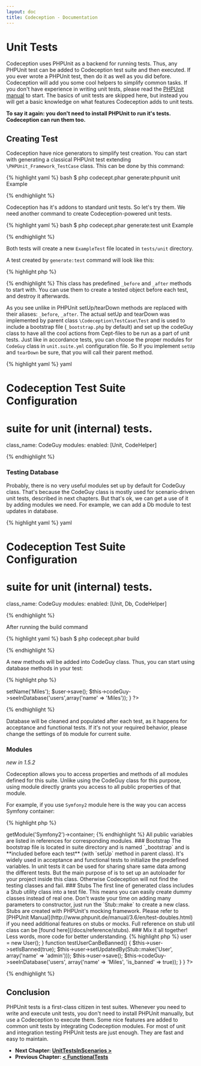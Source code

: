 ```yaml
---
layout: doc
title: Codeception - Documentation
---
```


# Unit Tests

Codeception uses PHPUnit as a backend for running tests. Thus, any PHPUnit test can be added to Codeception test suite and then executed.
If you ever wrote a PHPUnit test, then do it as well as you did before. Codeception will add you some cool helpers to simplify common tasks.
If you don't have experience in writing unit tests, please read the [PHPUnit manual](http://www.phpunit.de/manual/3.6/en/index.html) to start.
The basics of unit tests are skipped here, but instead you will get a basic knowledge on what features Codeception adds to unit tests.

__To say it again: you don't need to install PHPUnit to run it's tests. Codeception can run them too.__

## Creating Test

Codeception have nice generators to simplify test creation.
You can start with generating a classical PHPUnit test extending `\PHPUnit_Framework_TestCase` class.
This can be done by this command:

{% highlight yaml %}
bash
$ php codecept.phar generate:phpunit unit Example

{% endhighlight %}

Codeception has it's addons to standard unit tests. So let's try them.
We need another command to create Codeception-powered unit tests.

{% highlight yaml %}
bash
$ php codecept.phar generate:test unit Example

{% endhighlight %}

Both tests will create a new `ExampleTest` file located in `tests/unit` directory.

A test created by `generate:test` command will look like this:

{% highlight php %}

<?php
use Codeception\Util\Stub;

class ExampleTest extends \Codeception\TestCase\Test
{
   /**
    * @var CodeGuy
    */
    protected $codeGuy;

    // executed before each test
    protected function _before()
    {
    }

    // executed after each test
    protected function _after()
    {
    }
}
?>

{% endhighlight %}
This class has predefined `_before` and `_after` methods to start with. You can use them to create a tested object before each test, and destroy it afterwards.

As you see unlike in PHPUnit setUp/tearDown methods are replaced with their aliases: `_before`, `_after`.
The actual setUp and tearDown was implemented by parent class `\Codeception\TestCase\Test` and is used to include a bootstrap file (`_bootstrap.php` by default) and set up the codeGuy class to have all the cool actions from Cept-files to be run as a part of unit tests. Just like in accordance tests, you can choose the proper modules for `CodeGuy` class in `unit.suite.yml` configuration file.
So If you implement `setUp` and `tearDown` be sure, that you will call their parent method.


{% highlight yaml %}
yaml
# Codeception Test Suite Configuration

# suite for unit (internal) tests.
class_name: CodeGuy
modules:
    enabled: [Unit, CodeHelper]

{% endhighlight %}

### Testing Database

Probably, there is no very useful modules set up by default for CodeGuy class. That's because the CodeGuy class is mostly used for scenario-driven unit tests, described in next chapters. But that's ok, we can get a use of it by adding modules we need. For example, we can add a Db module to test updates in database.

{% highlight yaml %}
yaml
# Codeception Test Suite Configuration

# suite for unit (internal) tests.
class_name: CodeGuy
modules:
    enabled: [Unit, Db, CodeHelper]

{% endhighlight %}

After running the build command

{% highlight yaml %}
bash
$ php codecept.phar build

{% endhighlight %}

A new methods will be added into CodeGuy class. Thus, you can start using database methods in your test:

{% highlight php %}

<?php
function testSavingUser()
{
	$user = new User();
	$user->setName('Miles');
	$user->save();
	$this->codeGuy->seeInDatabase('users',array('name' => 'Miles'));
}
?>

{% endhighlight %}

Database will be cleaned and populated after each test, as it happens for acceptance and functional tests.
If it's not your required behavior, please change the settings of `Db` module for current suite.

### Modules

*new in 1.5.2*

Codeception allows you to access properties and methods of all modules defined for this suite. Unlike using the CodeGuy class for this purpose, using module directly grants you access to all public properties of that module.

For example, if you use `Symfony2` module here is the way you can access Symfony container:

{% highlight php %}

<?php
/**
 * @var Symfony\Component\DependencyInjection\Container
 */
$container = $this->getModule('Symfony2')->container;

{% endhighlight %}

All public variables are listed in references for corresponding modules.

### Bootstrap

The bootstrap file is located in suite directory and is named `_bootstrap` and is **included before each test** (with `setUp` method in parent class). It's widely used in acceptance and functional tests to initialize the predefined variables. In unit tests it can be used for sharing share same data among the different tests. But the main purpose of is to set up an autoloader for your project inside this class. Otherwise Codeception will not find the testing classes and fail.

### Stubs

The first line of generated class includes a Stub utility class into a test file. This means you can easily create dummy classes instead of real one. Don't waste your time on adding many parameters to constructor, just run the `Stub::make` to create a new class.

Stubs are created with PHPUnit's mocking framework. Please refer to [PHPUnit Manual](http://www.phpunit.de/manual/3.6/en/test-doubles.html) if you need additional features on stubs or mocks.

Full reference on stub util class can be [found here](/docs/reference/stubs).

### Mix it all together!

Less words, more code for better understanding.

{% highlight php %}

<?php
use Codeception\Util\Stub;

class ExampleTest extends \Codeception\TestCase\Test
{
   /**
    * @var CodeGuy
    */
    protected $codeGuy;

    function _before()
    {
        $this->user = new User();
    }

    function testUserCanBeBanned()
    {
    	$this->user->setIsBanned(true);
    	$this->user->setUpdatedBy(Stub::make('User', array('name' => 'admin')));
    	$this->user->save();
    	$this->codeGuy->seeInDatabase('users', array('name' => 'Miles', 'is_banned' => true));
    }
}
?>

{% endhighlight %}

## Conclusion

PHPUnit tests is a first-class citizen in test suites. Whenever you need to write and execute unit tests, you don't need to install PHPUnit manually, but use a Codeception to execute them. Some nice features are added to common unit tests by integrating Codeception modules. For most of unit and integration testing PHPUnit tests are just enough. They are fast and easy to maintain.




* **Next Chapter: [UnitTestsInScenarios >](/docs/07-UnitTestsInScenarios)**
* **Previous Chapter: [< FunctionalTests](/docs/05-FunctionalTests)**